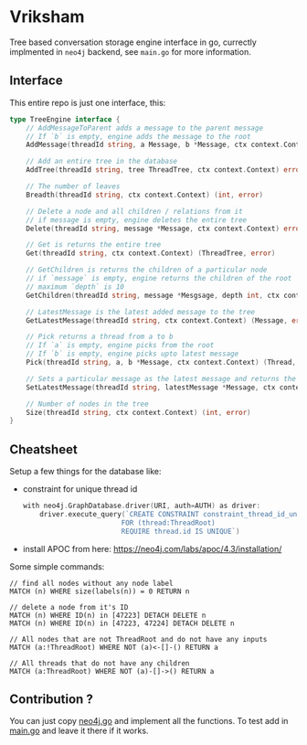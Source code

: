 # Vriksham

Tree based conversation storage engine interface in go, currectly implmented in `neo4j` backend, see `main.go` for more
information.

## Interface

This entire repo is just one interface, this:

```go
type TreeEngine interface {
	// AddMessageToParent adds a message to the parent message
	// If `b` is empty, engine adds the message to the root
	AddMessage(threadId string, a Message, b *Message, ctx context.Context) error

	// Add an entire tree in the database
	AddTree(threadId string, tree ThreadTree, ctx context.Context) error

	// The number of leaves
	Breadth(threadId string, ctx context.Context) (int, error)

	// Delete a node and all children / relations from it
	// if message is empty, engine deletes the entire tree
	Delete(threadId string, message *Message, ctx context.Context) error

	// Get is returns the entire tree
	Get(threadId string, ctx context.Context) (ThreadTree, error)

	// GetChildren is returns the children of a particular node
	// if `message` is empty, engine returns the children of the root
	// maximum `depth` is 10
	GetChildren(threadId string, message *Mesgsage, depth int, ctx context.Context) (ThreadTree, error)

	// LatestMessage is the latest added message to the tree
	GetLatestMessage(threadId string, ctx context.Context) (Message, error)

	// Pick returns a thread from a to b
	// If `a` is empty, engine picks from the root
	// If `b` is empty, engine picks upto latest message
	Pick(threadId string, a, b *Message, ctx context.Context) (Thread, error)

	// Sets a particular message as the latest message and returns the node with updated values
	SetLatestMessage(threadId string, latestMessage *Message, ctx context.Context) (Message, error)

	// Number of nodes in the tree
	Size(threadId string, ctx context.Context) (int, error)
}

```

## Cheatsheet

Setup a few things for the database like:
- constraint for unique thread id
    ```go
    with neo4j.GraphDatabase.driver(URI, auth=AUTH) as driver:
        driver.execute_query(`CREATE CONSTRAINT constraint_thread_id_unique IF NOT EXISTS 
                            FOR (thread:ThreadRoot) 
                            REQUIRE thread.id IS UNIQUE`)
    ```
- install APOC from here: https://neo4j.com/labs/apoc/4.3/installation/

Some simple commands:

```cypher
// find all nodes without any node label
MATCH (n) WHERE size(labels(n)) = 0 RETURN n

// delete a node from it's ID
MATCH (n) WHERE ID(n) in [47223] DETACH DELETE n
MATCH (n) WHERE ID(n) in [47223, 47224] DETACH DELETE n

// All nodes that are not ThreadRoot and do not have any inputs
MATCH (a:!ThreadRoot) WHERE NOT (a)<-[]-() RETURN a

// All threads that do not have any children
MATCH (a:ThreadRoot) WHERE NOT (a)-[]->() RETURN a
```

## Contribution ?

You can just copy [neo4j.go](impl/neo4j.go) and implement all the functions. To test add in [main.go](main.go) and leave
it there if it works.
